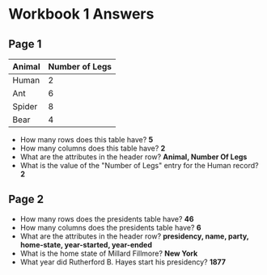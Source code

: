 # Workbook 1 Answers

## Page 1

| Animal | Number of Legs |
|--------|----------------|
| Human  | 2              |
| Ant    | 6              |
| Spider | 8              |
| Bear   | 4              |  

 - How many rows does this table have? **5**
 - How many columns does this table have? **2**
 - What are the attributes in the header row? 
   **Animal, Number Of Legs**
 - What is the value of the "Number of Legs" 
   entry for the Human record? **2**

## Page 2

 - How many rows does the presidents 
   table have? **46**
 - How many columns does the presidents 
   table have? **6**
 - What are the attributes in the header 
   row? **presidency, name, party, home-state,
   year-started, year-ended**
 - What is the home state of
   Millard Fillmore? **New York**
 - What year did Rutherford B. Hayes
   start his presidency? **1877**

